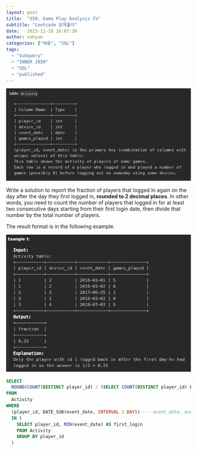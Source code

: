 ```yaml
---
layout: post
title:  "550. Game Play Analysis IV"
subtitle: "Leetcode 문제풀이"
date:   2023-11-18 16:07:30
author: nahyun
categories: ["배움", "SQL"]
tags:
  - "Subquery"
  - "INNER JOIN"
  - "SQL"
  - "published"
---
```



![Image Alt photo_exhibition](/assets/img/231118/leetcode_05.png)

Write a solution to report the fraction of players that logged in again on the day after the day they first logged in, **rounded to 2 decimal places**. In other words, you need to count the number of players that logged in for at least two consecutive days starting from their first login date, then divide that number by the total number of players.

The result format is in the following example.

![Image Alt photo_exhibition](/assets/img/231118/leetcode_06.png)


```sql
SELECT
  ROUND(COUNT(DISTINCT player_id) / (SELECT COUNT(DISTINCT player_id) FROM Activity), 2) AS fraction
FROM
  Activity
WHERE
  (player_id, DATE_SUB(event_date, INTERVAL 1 DAY)) --- event_date, event_date + 1 DAY
  IN (
    SELECT player_id, MIN(event_date) AS first_login
    FROM Activity 
    GROUP BY player_id
  )
  ```